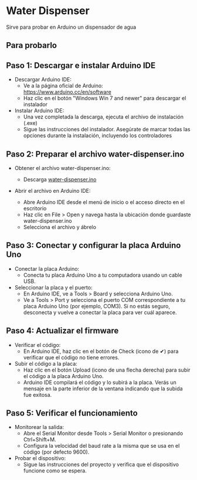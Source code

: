 # Water Dispenser

Sirve para probar en Arduino un dispensador de agua

## Para probarlo

## Paso 1: Descargar e instalar Arduino IDE
- Descargar Arduino IDE:
  - Ve a la página oficial de Arduino: https://www.arduino.cc/en/software
  - Haz clic en el botón "Windows Win 7 and newer" para descargar el instalador
- Instalar Arduino IDE:
  - Una vez completada la descarga, ejecuta el archivo de instalación (.exe)
  - Sigue las instrucciones del instalador. Asegúrate de marcar todas las opciones durante la instalación, incluyendo los controladores
## Paso 2: Preparar el archivo water-dispenser.ino
- Obtener el archivo water-dispenser.ino:
  - Descarga [water-dispenser.ino](water-dispenser.ino)

- Abrir el archivo en Arduino IDE:
  - Abre Arduino IDE desde el menú de inicio o el acceso directo en el escritorio
  - Haz clic en File > Open y navega hasta la ubicación donde guardaste water-dispenser.ino
  - Selecciona el archivo y ábrelo

## Paso 3: Conectar y configurar la placa Arduino Uno
- Conectar la placa Arduino:
  - Conecta tu placa Arduino Uno a tu computadora usando un cable USB.
- Seleccionar la placa y el puerto:
  - En Arduino IDE, ve a Tools > Board y selecciona Arduino Uno.
  - Ve a Tools > Port y selecciona el puerto COM correspondiente a tu placa Arduino Uno (por ejemplo, COM3). Si no estás seguro, desconecta y vuelve a conectar la placa para ver cuál aparece.

## Paso 4: Actualizar el firmware
- Verificar el código:
  - En Arduino IDE, haz clic en el botón de Check (icono de ✔) para verificar que el código no tiene errores.
- Subir el código a la placa:
  - Haz clic en el botón Upload (icono de una flecha derecha) para subir el código a la placa Arduino Uno.
  - Arduino IDE compilará el código y lo subirá a la placa. Verás un mensaje en la parte inferior de la ventana indicando que la subida fue exitosa.

## Paso 5: Verificar el funcionamiento
- Monitorear la salida:
  - Abre el Serial Monitor desde Tools > Serial Monitor o presionando Ctrl+Shift+M.
  -  Configura la velocidad del baud rate a la misma que se usa en el código (por defecto 9600).
- Probar el dispositivo:
  - Sigue las instrucciones del proyecto y verifica que el dispositivo funcione como se espera.
  
